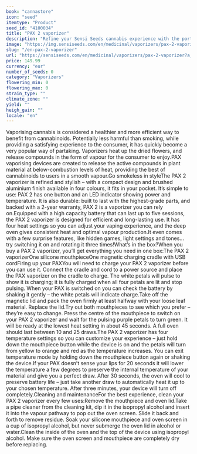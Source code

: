 ```yaml
---
book: "cannastore"
icon: "seed"
itemtype: "Product"
seed_id: "4100034"
title: "PAX 2 vaporizer"
description: "Refine your Sensi Seeds cannabis experience with the portable, compact, user friendly, high-tech PAX 2 vaporizer. Buy online today!"
image: "https://img.sensiseeds.com/en/medicinal/vaporizers/pax-2-vaporizer-image.png"
slug: "/en-pax-2-vaporizer"
url: "https://sensiseeds.com/en/medicinal/vaporizers/pax-2-vaporizer?a_aid=cannastore"
price: 149.99
currency: "eur"
number_of_seeds: 0
category: "Vaporizers"
flowering_min: 0
flowering_max: 0
strain_type: ""
climate_zone: ""
yield: ""
heigh_gain: ""
locale: "en"
---
```

Vaporising cannabis is considered a healthier and more efficient way to benefit from cannabinoids. Potentially less harmful than smoking, while providing a satisfying experience to the consumer, it has quickly become a very popular way of partaking. Vaporizers heat up the dried flowers, and release compounds in the form of vapour for the consumer to enjoy.PAX vaporising devices are created to release the active compounds in plant material at below-combustion levels of heat, providing the best of cannabinoids to users in a smooth vapour.Go smokeless in styleThe PAX 2 vaporizer is refined and stylish – with a compact design and brushed aluminium finish available in four colours, it fits in your pocket. It’s simple to use: PAX 2 has one button and an LED indicator showing power and temperature. It is also durable: built to last with the highest-grade parts, and backed with a 2-year warranty, PAX 2 is a vaporizer you can rely on.Equipped with a high capacity battery that can last up to five sessions, the PAX 2 vaporizer is designed for efficient and long-lasting use. It has four heat settings so you can adjust your vaping experience, and the deep oven gives consistent heat and optimal vapour production.It even comes with a few surprise features, like hidden games, light settings and tones… try switching it on and rotating it three times!What’s in the box?When you buy a PAX 2 vaporizer, you’ll get everything you need in one box:The PAX 2 vaporizerOne silicone mouthpieceOne magnetic charging cradle with USB cordFiring up your PAXYou will need to charge your PAX 2 vaporizer before you can use it. Connect the cradle and cord to a power source and place the PAX vaporizer on the cradle to charge. The white petals will pulse to show it is charging; it is fully charged when all four petals are lit and stop pulsing. When your PAX is switched on you can check the battery by shaking it gently – the white petals will indicate charge.Take off the magnetic lid and pack the oven firmly at least halfway with your loose leaf material. Replace the lid.Try out both mouthpieces to see which you prefer – they’re easy to change. Press the centre of the mouthpiece to switch on your PAX 2 vaporizer and wait for the pulsing purple petals to turn green. It will be ready at the lowest heat setting in about 45 seconds. A full oven should last between 10 and 25 draws.The PAX 2 vaporizer has four temperature settings so you can customize your experience – just hold down the mouthpiece button while the device is on and the petals will turn from yellow to orange and red as the temperature increases. You can exit temperature mode by holding down the mouthpiece button again or shaking the device.If your PAX doesn’t sense your lips for 20 seconds it will lower the temperature a few degrees to preserve the internal temperature of your material and give you a perfect draw. After 30 seconds, the oven will cool to preserve battery life – just take another draw to automatically heat it up to your chosen temperature. After three minutes, your device will turn off completely.Cleaning and maintenanceFor the best experience, clean your PAX 2 vaporizer every few uses:Remove the mouthpiece and oven lid.Take a pipe cleaner from the cleaning kit, dip it in the isopropyl alcohol and insert it into the vapour pathway to pop out the oven screen. Slide it back and forth to remove residue. Soak your silicone mouthpiece and oven screen in a cup of isopropyl alcohol, but never submerge the oven lid in alcohol or water.Clean the inside of the oven and the top of the device using isopropyl alcohol. Make sure the oven screen and mouthpiece are completely dry before replacing.
